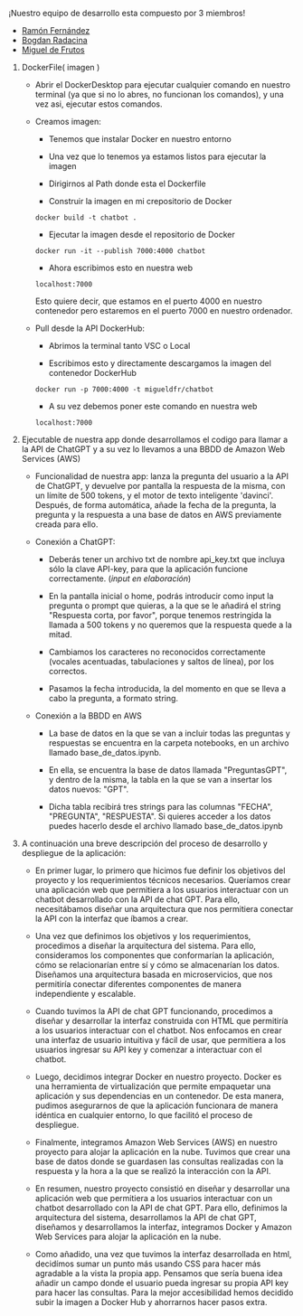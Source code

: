 ¡Nuestro equipo de desarrollo esta compuesto por 3 miembros!
- [Ramón Fernández](https://github.com/RamonFCerezo)
- [Bogdan Radacina](https://github.com/BogdanBoyan92)
- [Miguel de Frutos](https://github.com/Migueldfr)

1. DockerFile( imagen )
    
    * Abrir el DockerDesktop para ejecutar cualquier comando en nuestro terminal (ya que si no lo abres, no funcionan los comandos), y una vez asi, ejecutar estos comandos.
    
    - Creamos imagen:

        * Tenemos que instalar Docker en nuestro entorno

        * Una vez que lo tenemos ya estamos listos para ejecutar la imagen

        * Dirigirnos al Path donde esta el Dockerfile

        * Construir la imagen en mi crepositorio de Docker

        ``` docker build -t chatbot . ```

        * Ejecutar la imagen desde el repositorio de Docker

        ``` docker run -it --publish 7000:4000 chatbot ```

        * Ahora escribimos esto en nuestra web 
        
        ``` localhost:7000 ``` 
        
        Esto quiere decir, que estamos en el puerto 4000 en nuestro contenedor pero estaremos en el puerto 7000 en nuestro ordenador.
    
    - Pull desde la API DockerHub:

        * Abrimos la terminal tanto VSC o Local

        * Escribimos esto y directamente descargamos la imagen del contenedor DockerHub
        
        ``` docker run -p 7000:4000 -t migueldfr/chatbot ```

        * A su vez debemos poner este comando en nuestra web

        ``` localhost:7000 ```
 
2. Ejecutable de nuestra app donde desarrollamos el codigo para llamar a la API de ChatGPT y a su vez lo llevamos a una BBDD de Amazon Web Services (AWS)

    - Funcionalidad de nuestra app: lanza la pregunta del usuario a la API de ChatGPT, y devuelve por pantalla la respuesta de la misma, con un límite de 500 tokens, y el motor de texto inteligente 'davinci'. Después, de forma automática, añade la fecha de la pregunta, la pregunta y la respuesta a una base de datos en AWS previamente creada para ello.

    - Conexión a ChatGPT:

        * Deberás tener un archivo txt de nombre api_key.txt que incluya sólo la clave API-key, para que la aplicación funcione correctamente. (*input en elaboración*)

        * En la pantalla inicial o home, podrás introducir como input la pregunta o prompt que quieras, a la que se le añadirá el string "Respuesta corta, por favor", porque tenemos restringida la llamada a 500 tokens y no queremos que la respuesta quede a la mitad.

        * Cambiamos los caracteres no reconocidos correctamente (vocales acentuadas, tabulaciones y saltos de línea), por los correctos.

        * Pasamos la fecha introducida, la del momento en que se lleva a cabo la pregunta, a formato string.

    - Conexión a la BBDD en AWS

        * La base de datos en la que se van a incluir todas las preguntas y respuestas se encuentra en la carpeta notebooks, en un archivo llamado base_de_datos.ipynb.

        * En ella, se encuentra la base de datos llamada "PreguntasGPT", y dentro de la misma, la tabla en la que se van a insertar los datos nuevos: "GPT".

        * Dicha tabla recibirá tres strings para las columnas "FECHA", "PREGUNTA", "RESPUESTA". Si quieres acceder a los datos puedes hacerlo desde el archivo llamado base_de_datos.ipynb

3. A continuación una breve descripción del proceso de desarrollo y despliegue de la aplicación:

    - En primer lugar, lo primero que hicimos fue definir los objetivos del proyecto y los requerimientos técnicos necesarios. Queríamos crear una aplicación web que permitiera a los usuarios interactuar con un chatbot desarrollado con la API de chat GPT. Para ello, necesitábamos diseñar una arquitectura que nos permitiera conectar la API con la interfaz que íbamos a crear. 
    
    - Una vez que definimos los objetivos y los requerimientos, procedimos a diseñar la arquitectura del sistema. Para ello, consideramos los componentes que conformarían la aplicación, cómo se relacionarían entre sí y cómo se almacenarían los datos. Diseñamos una arquitectura basada en microservicios, que nos permitiría conectar diferentes componentes de manera independiente y escalable.

    - Cuando tuvimos la API de chat GPT funcionando, procedimos a diseñar y desarrollar la interfaz construida con HTML que permitiría a los usuarios interactuar con el chatbot. Nos enfocamos en crear una interfaz de usuario intuitiva y fácil de usar, que permitiera a los usuarios ingresar su API key y comenzar a interactuar con el chatbot. 

    - Luego, decidimos integrar Docker en nuestro proyecto. Docker es una herramienta de virtualización que permite empaquetar una aplicación y sus dependencias en un contenedor. De esta manera, pudimos asegurarnos de que la aplicación funcionara de manera idéntica en cualquier entorno, lo que facilitó el proceso de despliegue.

    - Finalmente, integramos Amazon Web Services (AWS) en nuestro proyecto para alojar la aplicación en la nube. Tuvimos que crear una base de datos donde se guardasen las consultas realizadas con la respuesta y la hora a la que se realizó la interacción con la API.

    - En resumen, nuestro proyecto consistió en diseñar y desarrollar una aplicación web que permitiera a los usuarios interactuar con un chatbot desarrollado con la API de chat GPT. Para ello, definimos la arquitectura del sistema, desarrollamos la API de chat GPT, diseñamos y desarrollamos la interfaz, integramos Docker y Amazon Web Services para alojar la aplicación en la nube.

    - Como añadido, una vez que tuvimos la interfaz desarrollada en html, decidímos sumar un punto más usando CSS para hacer más agradable a la vista la propia app. Pensamos que sería buena idea añadir un campo donde el usuario pueda ingresar su propia API key para hacer las consultas. Para la mejor accesibilidad hemos decidido subir la imagen a Docker Hub y ahorrarnos hacer pasos extra.


